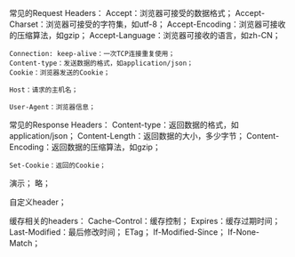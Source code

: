 常见的Request Headers：
    Accept：浏览器可接受的数据格式；
    Accept-Charset：浏览器可接受的字符集，如utf-8；
    Accept-Encoding：浏览器可接收的压缩算法，如gzip；
    Accept-Language：浏览器可接收的语言，如zh-CN；

    Connection: keep-alive：一次TCP连接重复使用；
    Content-type：发送数据的格式，如application/json；
    Cookie：浏览器发送的Cookie；

    Host：请求的主机名；

    User-Agent：浏览器信息；

常见的Response Headers：
    Content-type：返回数据的格式，如application/json；
    Content-Length：返回数据的大小，多少字节；
    Content-Encoding：返回数据的压缩算法，如gzip；

    Set-Cookie：返回的Cookie；

演示；
    略；

自定义header；

缓存相关的headers：
    Cache-Control：缓存控制；
    Expires：缓存过期时间；
    Last-Modified：最后修改时间；
    ETag；
    If-Modified-Since；
    If-None-Match；
